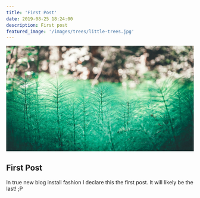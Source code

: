 ```yaml
---
title: 'First Post'
date: 2019-08-25 18:24:00
description: First post
featured_image: '/images/trees/little-trees.jpg'
---
```


![](/images/trees/little-trees.jpg)

## First Post

In true new blog install fashion I declare this the first post. It will likely be the last! ;P
